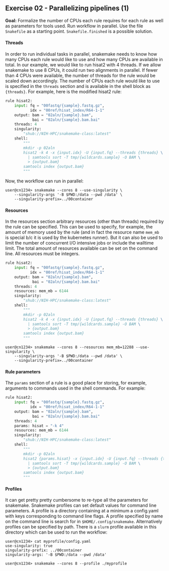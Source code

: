 ## Exercise 02 - Parallelizing pipelines (1)

**Goal:** Formalize the number of CPUs each rule requires for each rule as well as 
parameters for tools used. Run workflow in parallel. Use the file `Snakefile` as a starting
point. `Snakefile.finished` is a possible solution.

#### Threads

In order to run individual tasks in parallel, snakemake needs to know how many
CPUs each rule would like to use and how many CPUs are available in total. In
our example, we would like to run hisat2 with 4 threads. If we allow snakemake
to use 8 CPUs, it could run two alignments in parallel.  If fewer than 4 CPUs
were available, the number of threads for the rule would be scaled down
accordingly. The number of CPUs each rule would like to use is specified
in the `threads` section and is available in the shell block as `{threads}`.
For example, here is the modified hisat2 rule:


```python
rule hisat2:
    input: fq = "00fastq/{sample}.fastq.gz",
           idx = "00ref/hisat_index/R64-1-1"
    output: bam = "02aln/{sample}.bam",
            bai = "02aln/{sample}.bam.bai"
    threads: 4
    singularity:
        "shub://NIH-HPC/snakemake-class:latest"
    shell:
        """
        mkdir -p 02aln
        hisat2 -k 4 -x {input.idx} -U {input.fq} --threads {threads} \
          | samtools sort -T tmp/{wildcards.sample} -O BAM \
          > {output.bam}
        samtools index {output.bam}
        """
```

Now, the workflow can run in parallel:

```console
user@cn1234> snakemake --cores 8 --use-singularity \
    --singularity-args '-B $PWD:/data --pwd /data' \
    --singularity-prefix=../00container
```

#### Resources

In the resources section arbitrary resources (other than threads) required by
the rule can be specified. This can be used to specify, for example, the amount
of memory used by the rule (and in fact the resource name `mem_mb` is special
b/c it is used by the kubernetes runner). But it can also be used to limit the
number of concurrent I/O intensive jobs or include the walltime limit. The total
amount of resources available can be set on the command line. All resources must be
integers.

```python
rule hisat2:
    input: fq = "00fastq/{sample}.fastq.gz",
           idx = "00ref/hisat_index/R64-1-1"
    output: bam = "02aln/{sample}.bam",
            bai = "02aln/{sample}.bam.bai"
    threads: 4
    resources: mem_mb = 6144
    singularity:
        "shub://NIH-HPC/snakemake-class:latest"
    shell:
        """
        mkdir -p 02aln
        hisat2 -k 4 -x {input.idx} -U {input.fq} --threads {threads} \
          | samtools sort -T tmp/{wildcards.sample} -O BAM \
          > {output.bam}
        samtools index {output.bam}
        """
```

```console
user@cn1234> snakemake --cores 8 --resources mem_mb=12288 --use-singularity \
    --singularity-args '-B $PWD:/data --pwd /data' \
    --singularity-prefix=../00container
```

#### Rule parameters

The `params` section of a rule is a good place for storing, for example, arguments
to commands used in the shell commands. For example:

```python
rule hisat2:
    input: fq = "00fastq/{sample}.fastq.gz",
           idx = "00ref/hisat_index/R64-1-1"
    output: bam = "02aln/{sample}.bam",
            bai = "02aln/{sample}.bam.bai"
    threads: 4
    params: hisat = "-k 4"
    resources: mem_mb = 6144
    singularity:
        "shub://NIH-HPC/snakemake-class:latest"
    shell:
        """
        mkdir -p 02aln
        hisat2 {params.hisat} -x {input.idx} -U {input.fq} --threads {threads} \
          | samtools sort -T tmp/{wildcards.sample} -O BAM \
          > {output.bam}
        samtools index {output.bam}
        """
```

#### Profiles

It can get pretty pretty cumbersome to re-type all the parameters for
snakemake. Snakemake profiles can set default values for command line
parameters.  A profile is a directory containing at a minimum a config.yaml
with keys corresponding to command line flags. A profile specified by
name on the command line is search for in `$HOME/.config/snakemake`. Alternatively
profiles can be specified by path. There is a `slurm` profile available in
this directory which can be used to run the workflow:

```console
user@cn1234> cat myprofile/config.yaml
use-singularity: true
singularity-prefix: ../00container
singularity-args: '-B $PWD:/data --pwd /data'

user@cn1234> snakemake --cores 8 --profile ./myprofile
```
